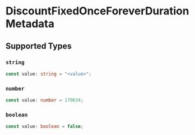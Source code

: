 # DiscountFixedOnceForeverDurationMetadata


## Supported Types

### `string`

```typescript
const value: string = "<value>";
```

### `number`

```typescript
const value: number = 170634;
```

### `boolean`

```typescript
const value: boolean = false;
```

